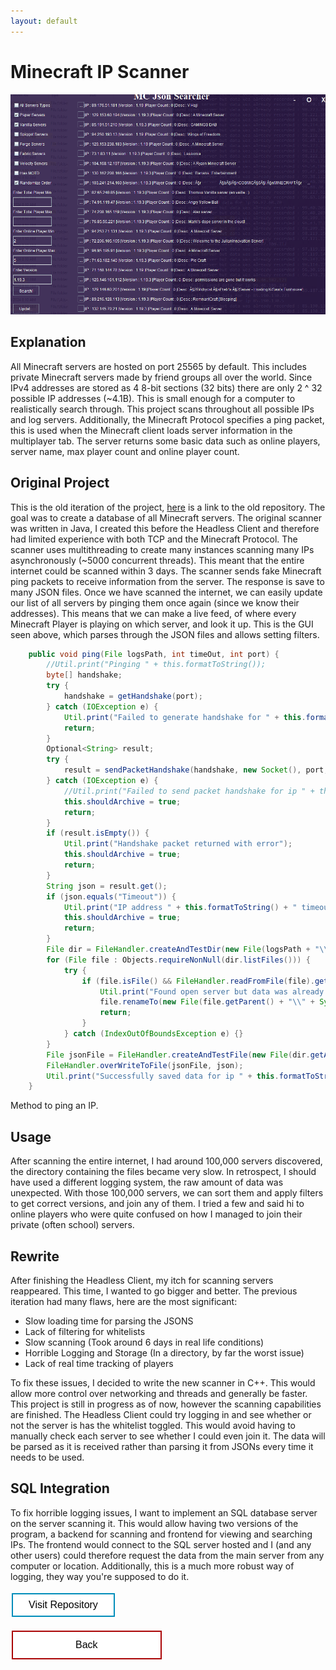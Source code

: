 ```yaml
---
layout: default
---
```


# Minecraft IP Scanner

<img src="IPScanner.png" alt="IP Scanner">

## Explanation
All Minecraft servers are hosted on port 25565 by default. This includes private Minecraft servers made by friend groups all over the world. Since IPv4 addresses are stored as 4 8-bit sections (32 bits) there are only 2 ^ 32 possible IP addresses (~4.1B). This is small enough for a computer to realistically search through. This project scans throughout all possible IPs and log servers. Additionally, the Minecraft Protocol specifies a ping packet, this is used when the Minecraft client loads server information in the multiplayer tab. The server returns some basic data such as online players, server name, max player count and online player count. 

## Original Project

This is the old iteration of the project, [here](https://github.com/Hypericat/MinecraftIPScanner) is a link to the old repository.
The goal was to create a database of all Minecraft servers. The original scanner was written in Java, I created this before the Headless Client and therefore had limited experience with both TCP and the Minecraft Protocol. The scanner uses multithreading to create many instances scanning many IPs asynchronously (~5000 concurrent threads). This meant that the entire internet could be scanned within 3 days. The scanner sends fake Minecraft ping packets to receive information from the server. The response is save to many JSON files. Once we have scanned the internet, we can easily update our list of all servers by pinging them once again (since we know their addresses). This means that we can make a live feed, of where every Minecraft Player is playing on which server, and look it up. This is the GUI seen above, which parses through the JSON files and allows setting filters. 
	
```java
    public void ping(File logsPath, int timeOut, int port) {
        //Util.print("Pinging " + this.formatToString());
        byte[] handshake;
        try {
            handshake = getHandshake(port);
        } catch (IOException e) {
            Util.print("Failed to generate handshake for " + this.formatToString());
            return;
        }
        Optional<String> result;
        try {
            result = sendPacketHandshake(handshake, new Socket(), port, timeOut);
        } catch (IOException e) {
            //Util.print("Failed to send packet handshake for ip " + this.formatToString());
            this.shouldArchive = true;
            return;
        }
        if (result.isEmpty()) {
            Util.print("Handshake packet returned with error");
            this.shouldArchive = true;
            return;
        }
        String json = result.get();
        if (json.equals("Timeout")) {
            Util.print("IP address " + this.formatToString() + " timeout or closed port");
            this.shouldArchive = true;
            return;
        }
        File dir = FileHandler.createAndTestDir(new File(logsPath + "\\" + this.formatToString()));
        for (File file : Objects.requireNonNull(dir.listFiles())) {
            try {
                if (file.isFile() && FileHandler.readFromFile(file).get(0).equals(json)) {
                    Util.print("Found open server but data was already recorded : " + this.formatToString());
                    file.renameTo(new File(file.getParent() + "\\" + System.currentTimeMillis()));
                    return;
                }
            } catch (IndexOutOfBoundsException e) {}
        }
        File jsonFile = FileHandler.createAndTestFile(new File(dir.getAbsoluteFile() + "\\" + System.currentTimeMillis() + ".json"));
        FileHandler.overWriteToFile(jsonFile, json);
        Util.print("Successfully saved data for ip " + this.formatToString());
    }
````
Method to ping an IP.

## Usage

After scanning the entire internet, I had around 100,000 servers discovered, the directory containing the files became very slow. In retrospect, I should have used a different logging system, the raw amount of data was unexpected. With those 100,000 servers, we can sort them and apply filters to get correct versions, and join any of them. I tried a few and said hi to online players who were quite confused on how I managed to join their private (often school) servers.

## Rewrite

After finishing the Headless Client, my itch for scanning servers reappeared. This time, I wanted to go bigger and better. The previous iteration had many flaws, here are the most significant:
* Slow loading time for parsing the JSONS
* Lack of filtering for whitelists
* Slow scanning (Took around 6 days in real life conditions)
* Horrible Logging and Storage (In a directory, by far the worst issue)
* Lack of real time tracking of players
	
To fix these issues, I decided to write the new scanner in C++. This would allow more control over networking and threads and generally be faster. This project is still in progress as of now, however the scanning capabilities are finished. The Headless Client could try logging in and see whether or not the server is has the whitelist toggled. This would avoid having to manually check each server to see whether I could even join it. The data will be parsed as it is received rather than parsing it from JSONs every time it needs to be used.
	

## SQL Integration

To fix horrible logging issues, I want to implement an SQL database server on the server scanning it. This would allow having two versions of the program, a backend for scanning and frontend for viewing and searching IPs. The frontend would connect to the SQL server hosted and I (and any other users) could therefore request the data from the main server from any computer or location. Additionally, this is a much more robust way of logging, they way you're supposed to do it.

<style>
.button {
  border: none;
  color: white;
  text-align: center;
  text-decoration: none;
  display: inline-block;
  font-size: 16px;
  margin: 4px 2px;
  cursor: pointer;
}

.repo {
 padding: 8px 25px;
 background-color: #008CBA;
} /* Blue */


.repo {
  background-color: white;
  color: black;
  border: 2px solid #008CBA;
}

.repo:hover {
  background-color: #008CBA;
  color: white;
}

.back {
  padding: 12px 100px;
  background-color: #aa0405;
} /* Red */

.back {
  background-color: white;
  color: black;
  border: 2px solid #aa0405;
}

.back:hover {
  background-color: #aa0405;
  color: white;
}
</style>

<a target="_blank" 	href="https://github.com/Hypericat/MinecraftServerScannerV2"> <button class="button repo">Visit Repository</button></a>

<a href="./"> <button class="button back">Back</button></a>
